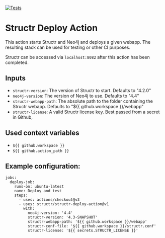[![Tests](https://github.com/structr/structr-deploy-action/actions/workflows/test-deploy.yml/badge.svg)](https://github.com/structr/structr-deploy-action/actions/workflows/test-deploy.yml)

# Structr Deploy Action
This action starts Structr and Neo4j and deploys a given webapp. The resulting stack can be used for testing or other CI purposes.

Structr can be accessed via `localhost:8082` after this action has been completed.

## Inputs
 - `structr-version`: The version of Structr to start. Defaults to "4.2.0"
 - `neo4j-version`: The version of Neo4j to use. Defaults to "4.4"
 - `structr-webapp-path`: The absolute path to the folder containing the Structr webapp. Defaults to "${{ github.workspace }}/webapp"
 - `structr-license`: A valid Structr license key. Best passed from a secret in Github,

## Used context variables
- `${{ github.workspace }}`
- `${{ github.action_path }}`

## Example configuration: 
```
jobs:
  deploy-job:
    runs-on: ubuntu-latest
    name: Deploy and test
    steps:
      - uses: actions/checkout@v3
      - uses: structr/structr-deploy-action@v1
        with:
          neo4j-version: '4.4'
          structr-version: '4.3-SNAPSHOT'
          structr-webapp-path: '${{ github.workspace }}/webapp'
          structr-conf-file: '${{ github.workspace }}/structr.conf'
          structr-license: '${{ secrets.STRUCTR_LICENSE }}'
```
